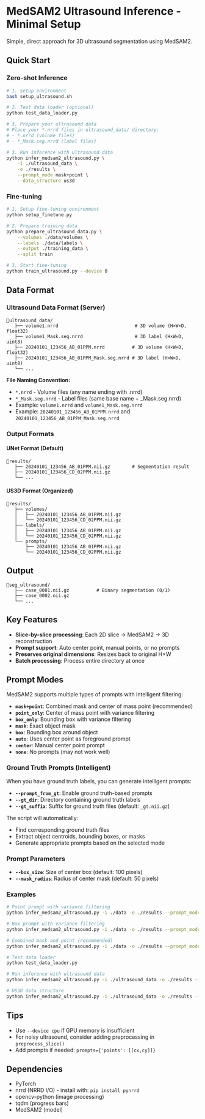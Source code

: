 # MedSAM2 Ultrasound Inference - Minimal Setup

Simple, direct approach for 3D ultrasound segmentation using MedSAM2.

## Quick Start

### Zero-shot Inference

```bash
# 1. Setup environment
bash setup_ultrasound.sh

# 2. Test data loader (optional)
python test_data_loader.py

# 3. Prepare your ultrasound data
# Place your *.nrrd files in ultrasound_data/ directory:
# - *.nrrd (volume files)
# - *_Mask.seg.nrrd (label files)

# 3. Run inference with ultrasound data
python infer_medsam2_ultrasound.py \
    -i ./ultrasound_data \
    -o ./results \
    --prompt_mode mask+point \
    --data_structure us3d
```

### Fine-tuning

```bash
# 1. Setup fine-tuning environment
python setup_finetune.py

# 2. Prepare training data
python prepare_ultrasound_data.py \
    --volumes ./data/volumes \
    --labels ./data/labels \
    --output ./training_data \
    --split train

# 3. Start fine-tuning
python train_ultrasound.py --device 0
```

## Data Format

### Ultrasound Data Format (Server)
```
📂ultrasound_data/
   ├── volume1.nrrd                            # 3D volume (H×W×D, float32)
   ├── volume1_Mask.seg.nrrd                   # 3D label (H×W×D, uint8)
   ├── 20240101_123456_AB_01PPM.nrrd          # 3D volume (H×W×D, float32)
   ├── 20240101_123456_AB_01PPM_Mask.seg.nrrd # 3D label (H×W×D, uint8)
   └── ...
```

**File Naming Convention:**
- `*.nrrd` - Volume files (any name ending with .nrrd)
- `*_Mask.seg.nrrd` - Label files (same base name + _Mask.seg.nrrd)
- Example: `volume1.nrrd` and `volume1_Mask.seg.nrrd`
- Example: `20240101_123456_AB_01PPM.nrrd` and `20240101_123456_AB_01PPM_Mask.seg.nrrd`

### Output Formats

#### UNet Format (Default)
```
📂results/
   ├── 20240101_123456_AB_01PPM.nii.gz        # Segmentation result
   ├── 20240101_123456_CD_02PPM.nii.gz
   └── ...
```

#### US3D Format (Organized)
```
📂results/
   ├── volumes/
   │   ├── 20240101_123456_AB_01PPM.nii.gz
   │   └── 20240101_123456_CD_02PPM.nii.gz
   ├── labels/
   │   ├── 20240101_123456_AB_01PPM.nii.gz
   │   └── 20240101_123456_CD_02PPM.nii.gz
   └── prompts/
       ├── 20240101_123456_AB_01PPM.nii.gz
       └── 20240101_123456_CD_02PPM.nii.gz
```

## Output

```
📂seg_ultrasound/
   ├── case_0001.nii.gz          # Binary segmentation (0/1)
   ├── case_0002.nii.gz
   └── ...
```

## Key Features

- **Slice-by-slice processing**: Each 2D slice → MedSAM2 → 3D reconstruction
- **Prompt support**: Auto center point, manual points, or no prompts
- **Preserves original dimensions**: Resizes back to original H×W
- **Batch processing**: Process entire directory at once

## Prompt Modes

MedSAM2 supports multiple types of prompts with intelligent filtering:

- **`mask+point`**: Combined mask and center of mass point (recommended)
- **`point_only`**: Center of mass point with variance filtering
- **`box_only`**: Bounding box with variance filtering
- **`mask`**: Exact object mask
- **`box`**: Bounding box around object
- **`auto`**: Uses center point as foreground prompt
- **`center`**: Manual center point prompt
- **`none`**: No prompts (may not work well)

### Ground Truth Prompts (Intelligent)

When you have ground truth labels, you can generate intelligent prompts:

- **`--prompt_from_gt`**: Enable ground truth-based prompts
- **`--gt_dir`**: Directory containing ground truth labels
- **`--gt_suffix`**: Suffix for ground truth files (default: `_gt.nii.gz`)

The script will automatically:
- Find corresponding ground truth files
- Extract object centroids, bounding boxes, or masks
- Generate appropriate prompts based on the selected mode

### Prompt Parameters

- **`--box_size`**: Size of center box (default: 100 pixels)
- **`--mask_radius`**: Radius of center mask (default: 50 pixels)

### Examples

```bash
# Point prompt with variance filtering
python infer_medsam2_ultrasound.py -i ./data -o ./results --prompt_mode point_only

# Box prompt with variance filtering
python infer_medsam2_ultrasound.py -i ./data -o ./results --prompt_mode box_only

# Combined mask and point (recommended)
python infer_medsam2_ultrasound.py -i ./data -o ./results --prompt_mode mask+point

# Test data loader
python test_data_loader.py

# Run inference with ultrasound data
python infer_medsam2_ultrasound.py -i ./ultrasound_data -o ./results --prompt_mode mask+point

# US3D data structure
python infer_medsam2_ultrasound.py -i ./ultrasound_data -o ./results --data_structure us3d --prompt_mode mask+point
```

## Tips

- Use `--device cpu` if GPU memory is insufficient
- For noisy ultrasound, consider adding preprocessing in `preprocess_slice()`
- Add prompts if needed: `prompts={'points': [[cx,cy]]}`

## Dependencies

- PyTorch
- nrrd (NRRD I/O) - install with: `pip install pynrrd`
- opencv-python (image processing)
- tqdm (progress bars)
- MedSAM2 (model) 